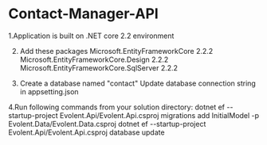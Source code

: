 # Contact-Manager-API
1.Application is built on .NET core 2.2 environment

2. Add these packages
Microsoft.EntityFrameworkCore 2.2.2
Microsoft.EntityFrameworkCore.Design 2.2.2
Microsoft.EntityFrameworkCore.SqlServer 2.2.2

3. Create a database named "contact"
Update database connection string in appsetting.json

4.Run following commands from your solution directory:
dotnet ef --startup-project Evolent.Api/Evolent.Api.csproj migrations add InitialModel -p Evolent.Data/Evolent.Data.csproj
dotnet ef --startup-project Evolent.Api/Evolent.Api.csproj database update




